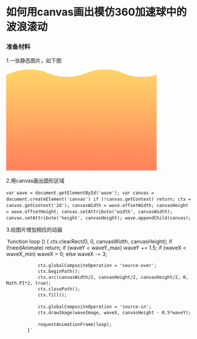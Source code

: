 # 如何用canvas画出模仿360加速球中的波浪滚动
### 准备材料
1.一张静态图片，如下图

![alt text](/wave.png "波浪图")

2.用canvas画出圆形区域

`var wave = document.getElementById('wave');
 var canvas = document.createElement('canvas')
 if (!canvas.getContext) return;
 ctx = canvas.getContext('2d');
 canvasWidth = wave.offsetWidth;
 canvasHeight = wave.offsetHeight;
 canvas.setAttribute('width', canvasWidth);
 canvas.setAttribute('height', canvasHeight);
 wave.appendChild(canvas);`
 
 3.给图片增加相应的动画
 
 `function loop () {
	ctx.clearRect(0, 0, canvasWidth, canvasHeight);
	if (!needAnimate) return;
	if (waveY < waveY_max) waveY += 1.5;
	if (waveX < waveX_min) waveX = 0; else waveX -= 3;
	      
	            ctx.globalCompositeOperation = 'source-over';
	            ctx.beginPath();
	            ctx.arc(canvasWidth/2, canvasHeight/2, canvasHeight/2, 0, Math.PI*2, true);
	            ctx.closePath();
	            ctx.fill();

	            ctx.globalCompositeOperation = 'source-in';
	            ctx.drawImage(waveImage, waveX, canvasHeight - 0.5*waveY);
	            
	            requestAnimationFrame(loop);
	        }`

